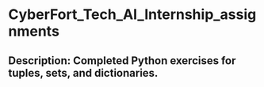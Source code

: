 # CyberFort_Tech_AI_Internship_assignments
## Description: Completed Python exercises for tuples, sets, and dictionaries.


